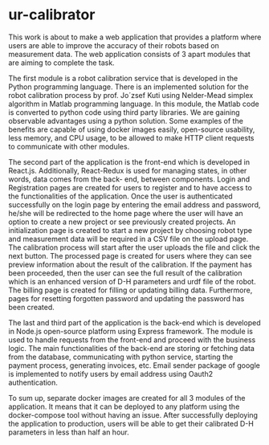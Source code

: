 # ur-calibrator
This  work is about to make a web application that provides a platform where users are able to improve the accuracy of their robots based on measurement data. The web application consists of 3 apart modules that are aiming to complete the task.

The first module is a robot calibration service that is developed in the Python programming language. There is an implemented solution for the robot calibration process by prof. Jo´zsef Kuti using Nelder-Mead simplex algorithm in Matlab programming language.  In this module, the Matlab code is converted to python code using third party libraries. We are gaining observable advantages using a python solution. Some examples of the benefits are capable of using docker images easily, open-source usability, less memory, and CPU usage, to be allowed to make HTTP client requests to communicate with other modules.

The second part of the application is the front-end which is developed in React.js. Additionally, React-Redux is used for managing states, in other words, data comes from the back- end, between components. Login and Registration pages are created for users to register and to have access to the functionalities of the application. Once the user is authenticated successfully on the login page by entering the email address and password, he/she will be redirected to the home page where the user will have an option to create a new project or see previously created projects. An initialization page is created to start a new project by choosing robot type and measurement data will be required in a CSV file on the upload page. The calibration process will start after the user uploads the file and click the next button. The processed page is created for users where they can see preview information about the result of the calibration. If the payment has been proceeded, then the user can see the full result of the calibration which is an enhanced version of D-H parameters and urdf file of the robot. The billing page is created for filling or updating billing data. Furthermore, pages for resetting forgotten password and updating the password has been created.
 
The last and third part of the application is the back-end which is developed in Node.js open-source platform using Express framework. The module is used to handle requests from the front-end and proceed with the business logic. The main functionalities of the back-end are storing or fetching data from the database, communicating with python service, starting the payment process, generating invoices, etc. Email sender package of google is implemented to notify users by email address using Oauth2 authentication.

To sum up, separate docker images are created for all 3 modules of the application. It means that it can be deployed to any platform using the docker-compose tool without having an issue. After successfully deploying the application to production, users will be able to get their calibrated D-H parameters in less than half an hour.
